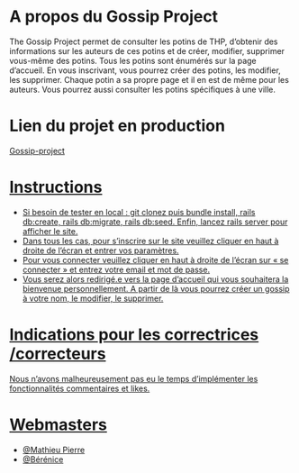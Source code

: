 # A propos du Gossip Project

The Gossip Project permet de consulter les potins de THP, d’obtenir des informations sur les auteurs de ces potins et de créer, modifier, supprimer vous-même des potins. Tous les potins sont énumérés sur la page d’accueil. En vous inscrivant, vous pourrez créer des potins, les modifier, les supprimer. Chaque potin a sa propre page et il en est de même pour les auteurs. Vous pourrez aussi consulter les potins spécifiques à une ville.

# Lien du projet en production

<a href="https://bereandbonzoutigossip.herokuapp.com/" >Gossip-project

# Instructions



- Si besoin de tester en local : git clonez puis bundle install, rails db:create, rails db:migrate, rails db:seed. Enfin, lancez rails server pour afficher le site.
- Dans tous les cas, pour s’inscrire sur le site veuillez cliquer en haut à droite de l’écran et entrer vos paramètres.
- Pour vous connecter veuillez cliquer en haut à droite de l’écran sur « se connecter » et entrez votre email et mot de passe.
- Vous serez alors redirigé.e vers la page d’accueil qui vous souhaitera la bienvenue personnellement. A partir de là vous pourrez créer un gossip à votre nom, le modifier, le supprimer.

# Indications pour les correctrices /correcteurs

Nous n’avons malheureusement pas eu le temps d’implémenter les fonctionnalités commentaires et likes.

# Webmasters

- @Mathieu Pierre
- @Bérénice